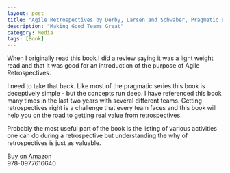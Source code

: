 ```yaml
---
layout: post
title: "Agile Retrospectives by Derby, Larsen and Schwaber, Pragmatic Bookshelf"
description: "Making Good Teams Great"
category: Media
tags: [Book]
---
```

When I originally read this book I did a review saying it was a light weight read and that it was good for an introduction of the purpose of Agile Retrospectives. 

I need to take that back. Like most of the pragmatic series this book is deceptively simple - but the concepts run deep. I have referenced this book many times in the last two years with several different teams. Getting retrospectives right is a challenge that every team faces and this book will help you on the road to getting real value from retrospectives.

Probably the most useful part of the book is the listing of various activities one can do during a retrospective but understanding the why of retrospectives is just as valuable.

[Buy on Amazon](http://www.amazon.com/Agile-Retrospectives-Making-Teams-Great/dp/0977616649)  
978-0977616640
